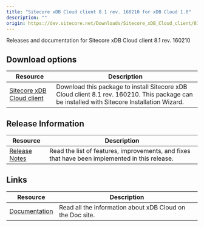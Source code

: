 ```yaml
---
title: "Sitecore xDB Cloud client 8.1 rev. 160210 for xDB Cloud 1.0"
description: ""
origin: https://dev.sitecore.net/Downloads/Sitecore_xDB_Cloud_client/81/Sitecore_xDB_Cloud_client_81_rev_160210.aspx
---
```


Releases and documentation for Sitecore xDB Cloud client 8.1 rev. 160210

## Download options

 | Resource | Description |
 | --- | --- |
 | [Sitecore xDB Cloud client](https://scdp.blob.core.windows.net/downloads/Sitecore%20xDB%20Cloud%20client/81/Sitecore%20xDB%20Cloud%20client%2081%20rev%20160210/Secure/Sitecore.Cloud.Xdb.Update%208.1.0%20rev.%20160210.zip) | Download this package to install Sitecore xDB Cloud client 8.1 rev. 160210. This package can be installed with Sitecore Installation Wizard. |

## Release Information

 | Resource | Description |
 | --- | --- |
 | [Release Notes](/downloads/Sitecore_xDB_Cloud_client/81/Sitecore_xDB_Cloud_client_81_rev_160210/Release_Notes) | Read the list of features, improvements, and fixes that have been implemented in this release. |

## Links

 | Resource | Description |
 | --- | --- |
 | [Documentation](https://doc.sitecore.net/cloud/xdb_cloud) | Read all the information about xDB Cloud on the Doc site. |